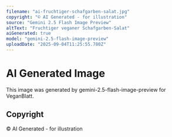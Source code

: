 ```yaml
---
filename: "ai-fruchtiger-schafgarben-salat.jpg"
copyright: "© AI Generated - for illustration"
source: "Gemini 2.5 Flash Image Preview"
altText: "Fruchtiger veganer Schafgarben-Salat"
aiGenerated: true
model: "gemini-2.5-flash-image-preview"
uploadDate: "2025-09-04T11:25:55.780Z"
---
```


# AI Generated Image

This image was generated by gemini-2.5-flash-image-preview for VeganBlatt.

## Copyright
© AI Generated - for illustration
